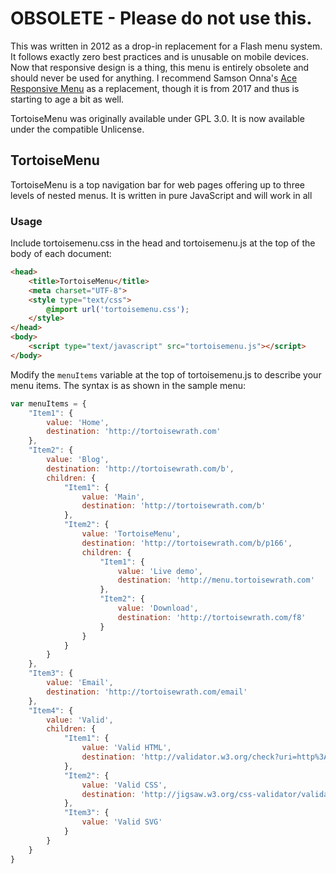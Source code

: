 # OBSOLETE - Please do not use this.

This was written in 2012 as a drop-in replacement for a Flash menu system. It follows exactly zero best practices and is unusable on mobile devices. Now that responsive design is a thing, this menu is entirely obsolete and should never be used for anything. I recommend Samson Onna's [Ace Responsive Menu](https://github.com/samsono/Ace-Responsive-Menu) as a replacement, though it is from 2017 and thus is starting to age a bit as well.

TortoiseMenu was originally available under GPL 3.0. It is now available under the compatible Unlicense.

## TortoiseMenu

TortoiseMenu is a top navigation bar for web pages offering up to three levels of nested menus. It is written in pure JavaScript and will work in all 

### Usage

Include tortoisemenu.css in the head and tortoisemenu.js at the top of the body of each document:

```html
<head>
	<title>TortoiseMenu</title>
	<meta charset="UTF-8">
	<style type="text/css">
		@import url('tortoisemenu.css');
	</style>
</head>
<body>
	<script type="text/javascript" src="tortoisemenu.js"></script>
</body>
```

Modify the `menuItems` variable at the top of tortoisemenu.js to describe your menu items. The syntax is as shown in the sample menu:

```javascript
var menuItems = {
	"Item1": {
		value: 'Home',
		destination: 'http://tortoisewrath.com'
	},
	"Item2": {
		value: 'Blog',
		destination: 'http://tortoisewrath.com/b',
		children: {
			"Item1": {
				value: 'Main',
				destination: 'http://tortoisewrath.com/b'
			},
			"Item2": {
				value: 'TortoiseMenu',
				destination: 'http://tortoisewrath.com/b/p166',
				children: {
					"Item1": {
						value: 'Live demo',
						destination: 'http://menu.tortoisewrath.com'
					},
					"Item2": {
						value: 'Download',
						destination: 'http://tortoisewrath.com/f8'
					}
				}
			}
		}
	},
	"Item3": {
		value: 'Email',
		destination: 'http://tortoisewrath.com/email'
	},
	"Item4": {
		value: 'Valid',
		children: {
			"Item1": {
				value: 'Valid HTML',
				destination: 'http://validator.w3.org/check?uri=http%3A%2F%2Fmenu.tortoisewrath.com%2F'
			},
			"Item2": {
				value: 'Valid CSS',
				destination: 'http://jigsaw.w3.org/css-validator/validator?uri=http%3A%2F%2Fmenu.tortoisewrath.com&profile=css3&usermedium=all&warning=2&vextwarning='
			},
			"Item3": {
				value: 'Valid SVG'
			}
		}
	}
}
```
